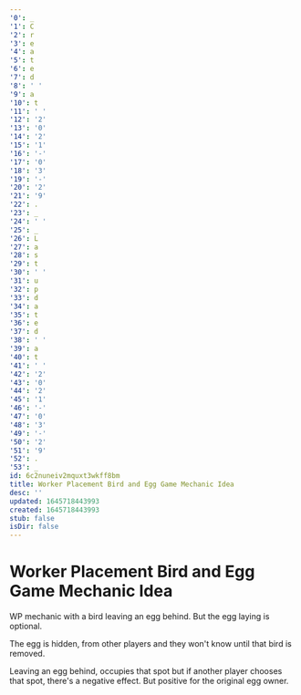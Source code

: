```yaml
---
'0': _
'1': C
'2': r
'3': e
'4': a
'5': t
'6': e
'7': d
'8': ' '
'9': a
'10': t
'11': ' '
'12': '2'
'13': '0'
'14': '2'
'15': '1'
'16': '-'
'17': '0'
'18': '3'
'19': '-'
'20': '2'
'21': '9'
'22': .
'23': _
'24': ' '
'25': _
'26': L
'27': a
'28': s
'29': t
'30': ' '
'31': u
'32': p
'33': d
'34': a
'35': t
'36': e
'37': d
'38': ' '
'39': a
'40': t
'41': ' '
'42': '2'
'43': '0'
'44': '2'
'45': '1'
'46': '-'
'47': '0'
'48': '3'
'49': '-'
'50': '2'
'51': '9'
'52': .
'53': _
id: 6c2nuneiv2mquxt3wkff8bm
title: Worker Placement Bird and Egg Game Mechanic Idea
desc: ''
updated: 1645718443993
created: 1645718443993
stub: false
isDir: false
---
```


# Worker Placement Bird and Egg Game Mechanic Idea


WP mechanic with a bird leaving an egg behind. But the egg laying is optional.

The egg is hidden, from other players and they won't know until that bird is removed.

Leaving an egg behind, occupies that spot but if another player chooses that spot, there's a negative effect. But positive for the original egg owner.

